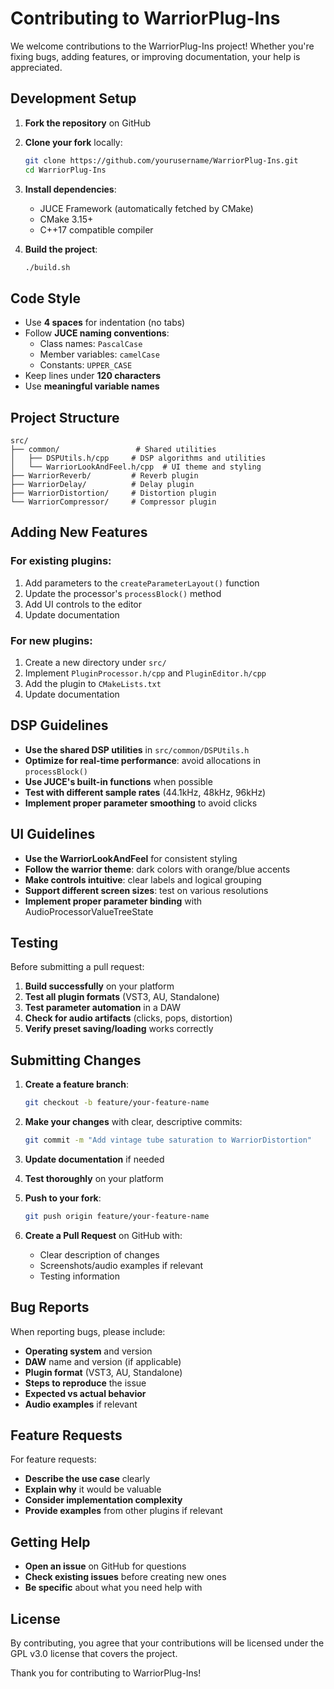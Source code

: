 # Contributing to WarriorPlug-Ins

We welcome contributions to the WarriorPlug-Ins project! Whether you're fixing bugs, adding features, or improving documentation, your help is appreciated.

## Development Setup

1. **Fork the repository** on GitHub
2. **Clone your fork** locally:
   ```bash
   git clone https://github.com/yourusername/WarriorPlug-Ins.git
   cd WarriorPlug-Ins
   ```

3. **Install dependencies**:
   - JUCE Framework (automatically fetched by CMake)
   - CMake 3.15+
   - C++17 compatible compiler

4. **Build the project**:
   ```bash
   ./build.sh
   ```

## Code Style

- Use **4 spaces** for indentation (no tabs)
- Follow **JUCE naming conventions**:
  - Class names: `PascalCase`
  - Member variables: `camelCase`
  - Constants: `UPPER_CASE`
- Keep lines under **120 characters**
- Use **meaningful variable names**

## Project Structure

```
src/
├── common/                 # Shared utilities
│   ├── DSPUtils.h/cpp     # DSP algorithms and utilities
│   └── WarriorLookAndFeel.h/cpp  # UI theme and styling
├── WarriorReverb/         # Reverb plugin
├── WarriorDelay/          # Delay plugin
├── WarriorDistortion/     # Distortion plugin
└── WarriorCompressor/     # Compressor plugin
```

## Adding New Features

### For existing plugins:
1. Add parameters to the `createParameterLayout()` function
2. Update the processor's `processBlock()` method
3. Add UI controls to the editor
4. Update documentation

### For new plugins:
1. Create a new directory under `src/`
2. Implement `PluginProcessor.h/cpp` and `PluginEditor.h/cpp`
3. Add the plugin to `CMakeLists.txt`
4. Update documentation

## DSP Guidelines

- **Use the shared DSP utilities** in `src/common/DSPUtils.h`
- **Optimize for real-time performance**: avoid allocations in `processBlock()`
- **Use JUCE's built-in functions** when possible
- **Test with different sample rates** (44.1kHz, 48kHz, 96kHz)
- **Implement proper parameter smoothing** to avoid clicks

## UI Guidelines

- **Use the WarriorLookAndFeel** for consistent styling
- **Follow the warrior theme**: dark colors with orange/blue accents
- **Make controls intuitive**: clear labels and logical grouping
- **Support different screen sizes**: test on various resolutions
- **Implement proper parameter binding** with AudioProcessorValueTreeState

## Testing

Before submitting a pull request:

1. **Build successfully** on your platform
2. **Test all plugin formats** (VST3, AU, Standalone)
3. **Test parameter automation** in a DAW
4. **Check for audio artifacts** (clicks, pops, distortion)
5. **Verify preset saving/loading** works correctly

## Submitting Changes

1. **Create a feature branch**:
   ```bash
   git checkout -b feature/your-feature-name
   ```

2. **Make your changes** with clear, descriptive commits:
   ```bash
   git commit -m "Add vintage tube saturation to WarriorDistortion"
   ```

3. **Update documentation** if needed

4. **Test thoroughly** on your platform

5. **Push to your fork**:
   ```bash
   git push origin feature/your-feature-name
   ```

6. **Create a Pull Request** on GitHub with:
   - Clear description of changes
   - Screenshots/audio examples if relevant
   - Testing information

## Bug Reports

When reporting bugs, please include:

- **Operating system** and version
- **DAW** name and version (if applicable)
- **Plugin format** (VST3, AU, Standalone)
- **Steps to reproduce** the issue
- **Expected vs actual behavior**
- **Audio examples** if relevant

## Feature Requests

For feature requests:

- **Describe the use case** clearly
- **Explain why** it would be valuable
- **Consider implementation complexity**
- **Provide examples** from other plugins if relevant

## Getting Help

- **Open an issue** on GitHub for questions
- **Check existing issues** before creating new ones
- **Be specific** about what you need help with

## License

By contributing, you agree that your contributions will be licensed under the GPL v3.0 license that covers the project.

Thank you for contributing to WarriorPlug-Ins!